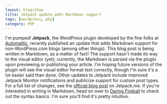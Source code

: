 ```yaml
---
layout: blog/show
title: Jetpack update adds Markdown support
tags: [wordpress, php]
category: PHP
---
```


I'm pumped! **Jetpack**, the WordPress plugin developed by the fine folks at [Automattic](http://automattic.com/), recently published an update that adds Markdown support for non-WordPress.com blogs (among other things). This blog post is being written in Markdown, as a matter of fact! The support hasn't made its way to the visual editor (yet); currently, the Markdown is parsed via the plugin upon previewing or publishing your article. I'm hoping future versions of the plugin will see the visual editor format text correctly, though I'm sure it's a lot easier said than done. Other updates to Jetpack include improved Jetpack Monitor notifications and publicize support for custom post types. For a full list of changes, see the [official blog post](http://jetpack.me/2014/01/31/jetpack-2-8-introducing-markdown-and-improving-monitor/) on Jetpack.me. If you're interested in writing in Markdown, head on over to [Daring Fireball](http://daringfireball.net/projects/markdown/syntax) to check out the syntax basics. I'm sure you'll find it's pretty intuitive.
